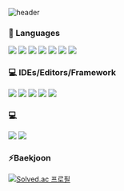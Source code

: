 ![header](https://capsule-render.vercel.app/api?type=waving&color=auto&height=200&section=header&text=Hello,%20I'm%20Yejin%20:\)&fontSize=90)

### 🌱 Languages
<img src="https://img.shields.io/badge/C-A8B9CC?style=flat&logo=C&logoColor=white"/> <img src="https://img.shields.io/badge/C++-00599C?style=flat&logo=c%2B%2B&logoColor=white"/> <img src="https://img.shields.io/badge/Kotiln-7F52FF?style=flat&logo=Kotiln&logoColor=white"/> <img src="https://img.shields.io/badge/Java-%23ED8B00.svg?style=flat&logo=openjdk&logoColor=white"/> <img src="https://img.shields.io/badge/JavaScript-F7DF1E?style=flat&logo=JavaScript&logoColor=white"/> <img src="https://img.shields.io/badge/Dart-0175C2?style=flat&logo=Dart&logoColor=white"/> <img src="https://img.shields.io/badge/Python-3776AB?style=flat&logo=Python&logoColor=white"/></br>

### 💻 IDEs/Editors/Framework
<img src="https://img.shields.io/badge/android%20studio-3DDC84?style=flat&logo=android%20studio&logoColor=white"/> <img src="https://img.shields.io/badge/Spyder-FF0000?style=flat&logo=spyder%20ide&logoColor=white"/> <img src="https://img.shields.io/badge/Visual%20Studio-5C2D91.svg?style=flat&logo=visual-studio&logoColor=white"/> <img src="https://img.shields.io/badge/VS%20Code%20Insiders-35b393.svg?style=flat&logo=visual-studio-code&logoColor=white"/> <img src="https://img.shields.io/badge/Flutter-%2302569B.svg?style=flat&logo=Flutter&logoColor=white"/></br>

### 💻 
<img src="https://img.shields.io/badge/Git-F05032?style=flat&logo=Git&logoColor=white"/> <img src="https://img.shields.io/badge/Figma-F24E1E?style=flat&logo=Figma&logoColor=white"/>

### ⚡Baekjoon
[![Solved.ac
프로필](http://mazassumnida.wtf/api/generate_badge?boj=kimye702)](https://solved.ac/kimye702)

<!--
**kimye702/kimye702** is a ✨ _special_ ✨ repository because its `README.md` (this file) appears on your GitHub profile.

Here are some ideas to get you started:

- 🔭 I’m currently working on ...
- 🌱 I’m currently learning ...
- 👯 I’m looking to collaborate on ...
- 🤔 I’m looking for help with ...
- 💬 Ask me about ...
- 📫 How to reach me: ...
- 😄 Pronouns: ...
- ⚡ Fun fact: ...
-->

